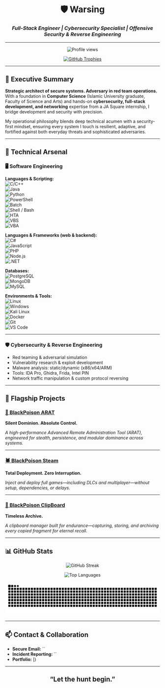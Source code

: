 <!-- Professional Cybersecurity & Full-Stack Portfolio Banner -->
<h1 align="center">🛡️ Warsing</h1>
<h3 align="center"><i>Full-Stack Engineer | Cybersecurity Specialist | Offensive Security & Reverse Engineering</i></h3>

<hr>

<!-- Profile views counter -->
<p align="center">
  <img src="https://komarev.com/ghpvc/?username=7-c&label=Profile%20views&color=0e75b6&style=flat" alt="Profile views" />
</p>

<!-- GitHub Trophies -->
<p align="center">
  <a href="https://github.com/7-c">
    <img src="https://github-profile-trophy.vercel.app/?username=7-c&theme=radical&no-frame=true&margin-w=5" alt="GitHub Trophies" />
  </a>
</p>

---

## 🔎 Executive Summary

**Strategic architect of secure systems. Adversary in red team operations.**  
With a foundation in **Computer Science** (Islamic University graduate, Faculty of Science and Arts) and hands-on **cybersecurity, full-stack development, and networking** expertise from a JA Square internship, I bridge development and security with precision.  

My operational philosophy blends deep technical acumen with a security-first mindset, ensuring every system I touch is resilient, adaptive, and fortified against both everyday threats and sophisticated adversaries.

---

## 🧰 Technical Arsenal

### 🖥️ Software Engineering

**Languages & Scripting:**  
![C/C++](https://img.shields.io/badge/C%2B%2B/C-00599C?style=flat&logo=c%2B%2B&logoColor=white)  
![Java](https://img.shields.io/badge/Java-007396?style=flat&logo=java&logoColor=white)  
![Python](https://img.shields.io/badge/Python-3776AB?style=flat&logo=python&logoColor=white)  
![PowerShell](https://img.shields.io/badge/PowerShell-5391FE?style=flat&logo=powershell&logoColor=white)  
![Batch](https://img.shields.io/badge/BAT-.bat-gray?style=flat)  
![Shell / Bash](https://img.shields.io/badge/Shell-Bash-4EAA25?style=flat&logo=gnu-bash&logoColor=white)  
![HTA](https://img.shields.io/badge/HTA-HTML%20App-lightgrey?style=flat)  
![VBS](https://img.shields.io/badge/VBS-VBScript-lightgrey?style=flat)  
![VBA](https://img.shields.io/badge/VBA-Macro-lightgrey?style=flat)  

**Languages & Frameworks (web & backend):**  
![C#](https://img.shields.io/badge/C%23-239120?style=flat&logo=csharp&logoColor=white)  
![JavaScript](https://img.shields.io/badge/JavaScript-F7DF1E?style=flat&logo=javascript&logoColor=black)  
![PHP](https://img.shields.io/badge/PHP-777BB4?style=flat&logo=php&logoColor=white)  
![Node.js](https://img.shields.io/badge/Node.js-339933?style=flat&logo=nodedotjs&logoColor=white)  
![.NET](https://img.shields.io/badge/.NET-512BD4?style=flat&logo=dotnet&logoColor=white)  

**Databases:**  
![PostgreSQL](https://img.shields.io/badge/PostgreSQL-316192?style=flat&logo=postgresql&logoColor=white)  
![MongoDB](https://img.shields.io/badge/MongoDB-47A248?style=flat&logo=mongodb&logoColor=white)  
![MySQL](https://img.shields.io/badge/MySQL-005C84?style=flat&logo=mysql&logoColor=white)  

**Environments & Tools:**  
![Linux](https://img.shields.io/badge/Linux-FCC624?style=flat&logo=linux&logoColor=black)  
![Windows](https://img.shields.io/badge/Windows-0078D6?style=flat&logo=windows&logoColor=white)  
![Kali Linux](https://img.shields.io/badge/Kali-268BEE?style=flat&logo=kalilinux&logoColor=white)  
![Docker](https://img.shields.io/badge/Docker-2496ED?style=flat&logo=docker&logoColor=white)  
![Git](https://img.shields.io/badge/Git-F05032?style=flat&logo=git&logoColor=white)  
![VS Code](https://img.shields.io/badge/VS%20Code-007ACC?style=flat&logo=visualstudiocode&logoColor=white)  

---

### 🛡️ Cybersecurity & Reverse Engineering

- Red teaming & adversarial simulation  
- Vulnerability research & exploit development  
- Malware analysis: static/dynamic (x86/x64/ARM)  
- Tools: IDA Pro, Ghidra, Frida, Intel PIN  
- Network traffic manipulation & custom protocol reversing  

---

## 🧠 Flagship Projects

### [🧬 BlackPoison ARAT](https://github.com/7-c/BlackPoison_ARAT)  
**Silent Dominion. Absolute Control.**

*A high-performance Advanced Remote Administration Tool (ARAT), engineered for stealth, persistence, and modular dominance across systems.*

---

### [🕷️ BlackPoison Steam](https://github.com/7-c/BlackPoison_Steam)  
**Total Deployment. Zero Interruption.**

*Inject and deploy full games—including DLCs and multiplayer—without setup, dependencies, or delays.*

---

### [🔐 BlackPoison ClipBoard](https://github.com/7-c/BlackPoison_ClipBoard)  
**Timeless Archive.**

*A clipboard manager built for endurance—capturing, storing, and archiving every copied fragment for eternal recall.*

---

## 📊 GitHub Stats

<p align="center">
  <img src="https://streak-stats.demolab.com?user=7-c&theme=radical" alt="GitHub Streak" />
</p>

<p align="center">
  <img src="https://github-readme-stats.vercel.app/api/top-langs/?username=7-c&langs_count=8&layout=compact&theme=radical&cache_seconds=60" alt="Top Languages" />
</p>

<p align="center">
  <img src="https://raw.githubusercontent.com/TechnologyHell/TechnologyHell/output/github-snake-dark.svg" width="1000" alt="snake gif" />
</p>

---

## 📫 Contact & Collaboration

- **Secure Email:** ``  
- **Incident Reporting:** ``  
- **Portfolio:** [)  

---

<h2 align="center">“Let the hunt begin.”</h2>

